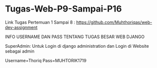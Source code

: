 # Tugas-Web-P9-Sampai-P16
Link Tugas Pertemuan 1 Sampai 8 : https://github.com/Muhthoriqas/web-dev-assignment

INFO USERNAME DAN PASS TENTANG TUGAS BESAR WEB DJANGO

SuperAdmin: Untuk Login di django administration dan Login di Website sebagai admin

Username=Thoriq Pass=MUHTORIK1719
